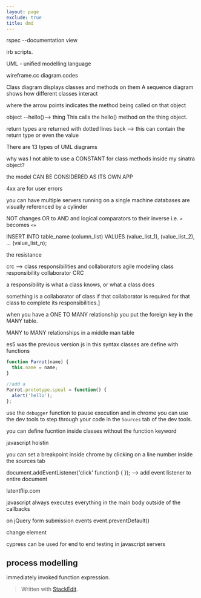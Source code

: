 ```yaml
---
layout: page
exclude: true
title: dmd
---
```


rspec --documentation view

irb scripts.

UML - unified modelling language

wireframe.cc
diagram.codes

Class diagram displays classes and methods on them
A sequence diagram shows how different classes interact

where the arrow points indicates the method being called on that object

object --hello()--> thing
This calls the hello() method on the thing object.

return types are returned with dotted lines back --> this can contain the return type or even the value

There are 13 types of UML diagrams


why was I not able to use a CONSTANT for class methods inside my sinatra object?

the model CAN BE CONSIDERED AS ITS OWN APP

4xx are for user errors

you can have multiple servers running on a single machine
databases are visually referenced by a cylinder


NOT changes OR to AND and logical comparators to their inverse i.e. `>` becomes `<=`

INSERT INTO table_name (column_list)
VALUES
    (value_list_1),
    (value_list_2),
    ...
    (value_list_n);

the resistance

crc --> class responsibilities and collaborators
agile modeling class responsibility collaborator CRC

a responsibility is what a class knows, or what a class does

something is a collaborator of class if that collaborator is required for that class to complete its responsibilities.]

when you have a ONE TO MANY relationship you put the foreign key in the MANY table.

MANY to MANY relationships in a middle man table

es5 was the previous version js
in this syntax classes are define with functions
```js
function Parrot(name) {
  this.name = name;
}

//add a 
Parrot.prototype.speal = function() {
  alert('hello');
};

```

use the `debugger` function to pause execution and in chrome you can use the dev tools to step through your code in the `Sources` tab of the dev tools.

you can define fucntion inside classes without the function keyword

javascript hoistin

you can set a breakpoint inside chrome by clicking on a line number inside the sources tab

document.addEventListener('click' function() { }); --> add event listener to entire document

latentflip.com

javascript always executes everything in the main body outside of the callbacks

on jQuery form submission events
event.preventDefault()

change element

cypress can be used for end to end testing in javascript servers
## process modelling


immediately invoked function expression.

> Written with [StackEdit](https://stackedit.io/).
<!--stackedit_data:
eyJoaXN0b3J5IjpbMjI1NzM4MTUxLC0xNzg2NDk1MzEzLDg5Mz
czMjQ3MCwtMTIxMzU0MDQ0MiwxMDk0MTM0MTI0LC0xMTAwMjM3
NDM3LC0xNzE5MTk1Mjc0LC0xODUxMjI4ODIsMTM0NDUyMjE3OC
wxNjY4Njc2ODQxLC0xOTI4MDgyOCwxOTQxMjg1ODUzLC02MjY3
MzgxNzMsLTE5ODc2MjkzNCwtMTY0NDg0NzY5MCwtNjQ5NjIwMD
MzLC0yMDg1MDUxOTcxLC0yMDM1ODc5NDA2LC0xMTMyODQ2MTM3
LDE4MDE1NzU3OThdfQ==
-->